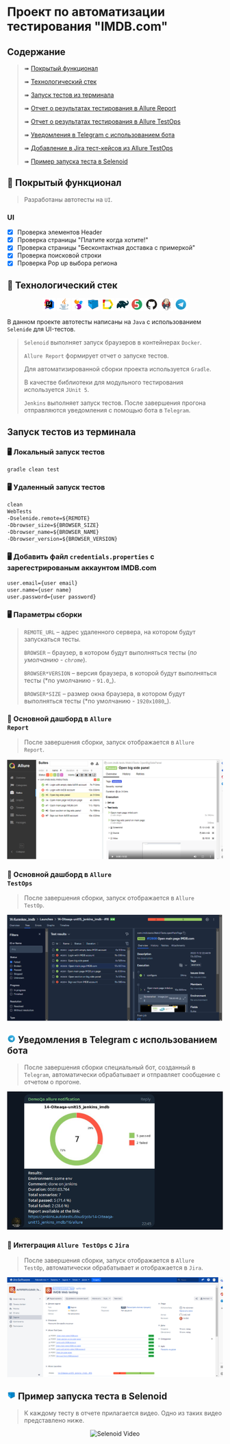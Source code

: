 # Проект по автоматизации тестирования "IMDB.com"

## Содержание

> ➠ [Покрытый функционал](#earth_africa-покрытый-функционал)
>
> ➠ [Технологический стек](#classical_building-технологический-стек)
>
> ➠ [Запуск тестов из терминала](#запуск-тестов-из-терминала)
>
> ➠ [Отчет о результатах тестирования в Allure Report](#skier-главная-страница-allure-отчета)
> 
> ➠ [Отчет о результатах тестирования в Allure TestOps](#skier-главная-страница-allure-testops-отчета)
>
> ➠ [Уведомления в Telegram с использованием бота](#-уведомления-в-telegram-с-использованием-бота)
> 
> ➠ [Добавление в Jira тест-кейсов из Allure TestOps](#-добавления-в-jira-с-тест-кейсов-из-allure-testops)
>
> ➠ [Пример запуска теста в Selenoid](#-пример-запуска-теста-в-selenoid)

## :tshirt: Покрытый функционал

> Разработаны автотесты на <code>UI</code>.

### UI

- [x] Проверка элементов Header
- [x] Проверка страницы "Платите когда хотите!"
- [x] Проверка страницы "Бесконтактная доставка с примеркой"
- [x] Проверка поисковой строки
- [x] Проверка Pop up выбора региона

## :abacus: Технологический стек

<p align="center">
<img width="6%" title="IntelliJ IDEA" src="images/logo/Intelij_IDEA.svg">
<img width="6%" title="Java" src="images/logo/Java.svg">
<img width="6%" title="Selenide" src="images/logo/Selenide.svg">
<img width="6%" title="Selenoid" src="images/logo/Selenoid.svg">
<img width="6%" title="Allure Report" src="images/logo/Allure_Report.svg">
<img width="6%" title="Gradle" src="images/logo/Gradle.svg">
<img width="6%" title="JUnit5" src="images/logo/JUnit5.svg">
<img width="6%" title="GitHub" src="images/logo/GitHub.svg">
<img width="6%" title="Jenkins" src="images/logo/Jenkins.svg">
<img width="6%" title="Telegram" src="images/logo/Telegram.svg">
</p>

В данном проекте автотесты написаны на <code>Java</code> с использованием <code>Selenide</code> для UI-тестов.

> <code>Selenoid</code> выполняет запуск браузеров в контейнерах <code>Docker</code>.
>
> <code>Allure Report</code> формирует отчет о запуске тестов.
>
> Для автоматизированной сборки проекта используется <code>Gradle</code>.
>
> В качестве библиотеки для модульного тестирования используется <code>JUnit 5</code>.
>
> <code>Jenkins</code> выполняет запуск тестов.
> После завершения прогона отправляются уведомления с помощью бота в <code>Telegram</code>.

## Запуск тестов из терминала

### :desktop_computer: Локальный запуск тестов

```
gradle clean test
```

### :desktop_computer: Удаленный запуск тестов

```
clean
WebTests
-Dselenide.remote=${REMOTE}
-Dbrowser_size=${BROWSER_SIZE}
-Dbrowser_name=${BROWSER_NAME}
-Dbrowser_version=${BROWSER_VERSION}
```
### :desktop_computer: Добавить файл <code>credentials.properties</code> с зарегестрированым аккаунтом IMDB.com
```
user.email={user email}
user.name={user name}
user.password={user password}

```


### :desktop_computer: Параметры сборки

> <code>REMOTE_URL</code> – адрес удаленного сервера, на котором будут запускаться тесты.
>
> <code>BROWSER</code> – браузер, в котором будут выполняться тесты (_по умолчанию - <code>chrome</code>_).
>
> <code>BROWSER*VERSION</code> – версия браузера, в которой будут выполняться тесты (*по умолчанию - <code>91.0</code>\_).
>
> <code>BROWSER*SIZE</code> – размер окна браузера, в котором будут выполняться тесты (*по умолчанию - <code>1920x1080</code>\_).




### :scroll: Основной дашборд в <code>Allure Report</code>

> После завершения сборки, запуск отображается в <code>Allure Report</code>.


<p align="center">
<img title="Allure Overview Dashboard" src="images/screens/allure.PNG">
</p>


### :scroll: Основной дашборд в <code>Allure TestOps</code>

> После завершения сборки, запуск отображается в <code>Allure TestOp</code>.

<p align="center">
<img title="Allure TestOps Overview Dashboard" src="images/screens/AllureTestOps.PNG">
</p>


## <img width="4%" title="Telegram" src="images/logo/Telegram.svg"> Уведомления в Telegram с использованием бота

> После завершения сборки специальный бот, созданный в <code>Telegram</code>, автоматически обрабатывает и отправляет сообщение с отчетом о прогоне.

<p align="center">
<img title="Telegram Notifications" src="images/screens/Telegram.PNG">
</p>

### :scroll: Интеграция <code>Allure TestOps</code> с <code>Jira</code>

> После завершения сборки, запуск отображается в <code>Allure TestOp</code>, автоматически обрабатывает и отображается в <code>Jira</code>.

<p align="center">
<img title="Allure Overview" src="images/screens/Jira.PNG">
</p>

## <img width="4%" title="Selenoid" src="images/logo/Selenoid.svg"> Пример запуска теста в Selenoid

> К каждому тесту в отчете прилагается видео. Одно из таких видео представлено ниже.
<p align="center">
  <img title="Selenoid Video" src="images/gifs/Selenoid.gif">
</p>
